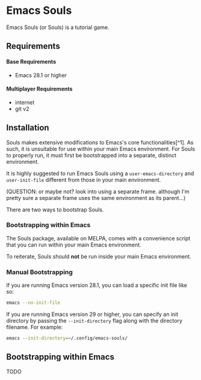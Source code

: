 # Emacs Souls

Emacs Souls (or Souls) is a tutorial game.

## Requirements

#### Base Requirements
- Emacs 28.1 or higher

#### Multiplayer Requirements
- internet
- git v2

## Installation

Souls makes extensive modifications to Emacs's core functionalities[^1]. As such, it
is unsuitable for use within your main Emacs environment. For Souls to properly run, it must first be bootstrapped into a separate, distinct environment.

It is highly suggested to run Emacs Souls using a `user-emacs-directory` and
`user-init-file` different from those in your main environment.

(QUESTION: or maybe not? look into using a separate frame. although I'm pretty
sure a separate frame uses the same environment as its parent...)

There are two ways to bootstrap Souls.

### Bootstrapping within Emacs

The Souls package, available on MELPA, comes with a convenience script that you can run within your main Emacs environment.

To reiterate, Souls should **not** be run inside your main Emacs environment.

### Manual Bootstrapping

If you are running Emacs version 28.1, you can load a specific init file like so:
```sh
emacs --no-init-file
```

If you are running Emacs version 29 or higher, you can specify an init directory by passing the `--init-directory` flag along with the directory filename. For example:
```sh
emacs --init-directory=~/.config/emacs-souls/
```

## Bootstrapping within Emacs

TODO
